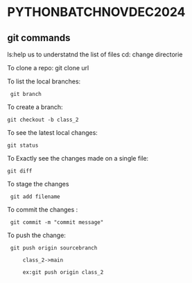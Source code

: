 # PYTHONBATCHNOVDEC2024
## git commands
ls:help us to understatnd the list of files
cd: change directorie 

  To clone a repo:
  git clone url

To list the local branches:

     git branch

To create a branch:

    git checkout -b class_2

To see the latest local changes:

    git status

To Exactly see the changes made on a single file:

    git diff

To stage the changes 

     git add filename

To commit the changes :

     git commit -m "commit message"     

To push the change:

     git push origin sourcebranch

         class_2->main

         ex:git push origin class_2     